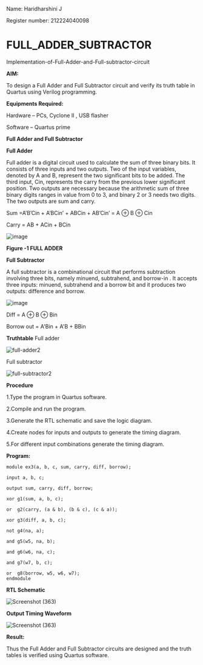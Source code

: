 Name: Haridharshini J

Register number: 212224040098

# FULL_ADDER_SUBTRACTOR

Implementation-of-Full-Adder-and-Full-subtractor-circuit

**AIM:**

To design a Full Adder and Full Subtractor circuit and verify its truth table in Quartus using Verilog programming.

**Equipments Required:**

Hardware – PCs, Cyclone II , USB flasher

Software – Quartus prime

**Full Adder and Full Subtractor**

**Full Adder**

Full adder is a digital circuit used to calculate the sum of three binary bits. It consists of three inputs and two outputs. Two of the input variables, denoted by A and B, represent the two significant bits to be added. The third input, Cin, represents the carry from the previous lower significant position. Two outputs are necessary because the arithmetic sum of three binary digits ranges in value from 0 to 3, and binary 2 or 3 needs two digits. The two outputs are sum and carry.

Sum =A’B’Cin + A’BCin’ + ABCin + AB’Cin’ = A ⊕ B ⊕ Cin 

Carry = AB + ACin + BCin

![image](https://github.com/naavaneetha/FULL_ADDER_SUBTRACTOR/assets/154305477/0f30ba51-5ffb-4198-845f-18e054f675e7)

**Figure -1 FULL ADDER**

**Full Subtractor**

A full subtractor is a combinational circuit that performs subtraction involving three bits, namely minuend, subtrahend, and borrow-in . It accepts three inputs: minuend, subtrahend and a borrow bit and it produces two outputs: difference and borrow.

![image](https://github.com/naavaneetha/FULL_ADDER_SUBTRACTOR/assets/154305477/02b24f51-ab51-4304-9ad6-7b81ffc1ead5)

Diff = A ⊕ B ⊕ Bin 

Borrow out = A'Bin + A'B + BBin

**Truthtable**
Full adder

![full-adder2](https://github.com/user-attachments/assets/f1b97b90-99c1-40fa-b822-952e78abf5b5)

Full subtractor

![full-subtractor2](https://github.com/user-attachments/assets/6b8be48d-26bf-4699-bd95-8ed1857adb8f)



**Procedure**

1.Type the program in Quartus software.

2.Compile and run the program.

3.Generate the RTL schematic and save the logic diagram.

4.Create nodes for inputs and outputs to generate the timing diagram.

5.For different input combinations generate the timing diagram.

**Program:**

    module ex3(a, b, c, sum, carry, diff, borrow);

    input a, b, c;
    
    output sum, carry, diff, borrow;
    
    xor g1(sum, a, b, c);  
    
    or  g2(carry, (a & b), (b & c), (c & a)); 
    
    xor g3(diff, a, b, c);   
    
    not g4(na, a);  
    
    and g5(w5, na, b); 
    
    and g6(w6, na, c); 
    
    and g7(w7, b, c);
    
    or  g8(borrow, w5, w6, w7);
    endmodule

**RTL Schematic**

![Screenshot (363)](https://github.com/user-attachments/assets/30ae4579-798c-4948-b280-fb433c097a8c)

**Output Timing Waveform**

![Screenshot (363)](https://github.com/user-attachments/assets/a1bfd5fa-9169-44ea-8e9b-223a5f2c9c0a)

**Result:**

Thus the Full Adder and Full Subtractor circuits are designed and the truth tables is verified using Quartus software.



